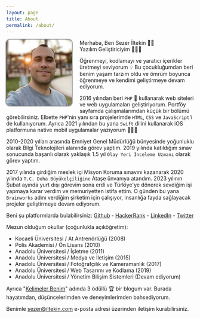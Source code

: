 ```yaml
---
layout: page
title: About
permalink: /about/
---
```


<style>

#about-container {
    min-height: 400px;
}

#about-container > .photo {
    float: left;
    margin: 0 20px 10px 0;
    max-width: 35%;
}

#about-container > .photo img {
    border-radius: 10px;
    box-shadow: 0 0 3px 1px #333;
}

</style>

<div id="about-container">
<div class="photo">
<img src="/assets/images/author.jpg" alt="author">
</div>
<div class="text">

<p>Merhaba, Ben Sezer İltekin 👋🏼<br/>
Yazılım Geliştiriciyim 👨🏻‍💻</p>
<p>Öğrenmeyi, kodlamayı ve yaratıcı içerikler üretmeyi seviyorum 💡 Bu çocukluğumdan beri benim yaşam tarzım oldu ve ömrüm boyunca öğrenmeye ve kendimi geliştirmeye devam ediyorum.</p>
<p>2016 yılından beri <code>PHP</code> 🐘 kullanarak web siteleri ve web uygulamaları geliştiriyorum. Portföy sayfamda çalışmalarımdan küçük bir bölümü görebilirsiniz. Elbette <code>PHP</code>'nin yanı sıra projelerimde <code>HTML</code>, <code>CSS</code> ve <code>JavaScript</code>'i de kullanıyorum. Ayrıca 2021 yılından bu yana <code>Swift</code> dilini kullanarak iOS platformuna native mobil uygulamalar yazıyorum 👨🏻‍💻</p>

<p>2010-2020 yılları arasında Emniyet Genel Müdürlüğü bünyesinde yoğunluklu olarak Bilgi Teknolojileri alanında görev yaptım. 2019 yılında katıldığım sınav sonucunda başarılı olarak yaklaşık 1.5 yıl <code>Olay Yeri İnceleme Uzmanı</code> olarak görev yaptım. </p>


<p>2017 yılında girdiğim meslek içi Misyon Koruma sınavını kazanarak 2020 yılında <code>T.C. Doha Büyükelçiliğine</code> Ataşe ünvanıya atandım. 2023 yılının Şubat ayında yurt dışı görevim sona erdi ve Türkiye'ye dönerek sevdiğim işi yapmaya karar verdim ve memuriyetten istifa ettim. O günden bu yana <code>Brainworks</code> adını verdiğim şirketim için çalışıyor, insanlığa fayda sağlayacak projeler geliştirmeye devam ediyorum. </p>

<p>Beni şu platformlarda bulabilirsiniz: 
<a target="_blank" href="https://github.com/iltekin">Github</a> - 
<a target="_blank" href="https://hackerrank.com/iltekin">HackerRank</a> - 
<a target="_blank" href="https://linkedin.com/in/iltekin">LinkedIn</a> - 
<a target="_blank" href="https://twitter.com/sezeriltekin">Twitter</a></p>
<p>Mezun olduğum okullar (çoğunlukla açıköğretim):</p>
<ul>
<li>Kocaeli Üniversitesi / At Antrenörlüğü (2008)</li>
<li>Polis Akademisi / Ön Lisans (2010)</li>
<li>Anadolu Üniversitesi / İşletme (2011)</li>
<li>Anadolu Üniversitesi / Medya ve İletişim (2015)</li>
<li>Anadolu Üniversitesi / Fotoğrafçılık ve Kameramanlık (2017)</li>
<li>Anadolu Üniversitesi / Web Tasarımı ve Kodlama (2019)</li>
<li>Anadolu Üniversitesi / Yönetim Bilişim Sistemleri (Devam ediyorum)</li>
</ul>
<p>Ayrıca "<a target="_blank" href="https://kelimelerbenim.com">Kelimeler Benim</a>" adında 3 ödüllü 🏆 bir blogum var. Burada hayatımdan, düşüncelerimden ve deneyimlerimden bahsediyorum.</p>
Benimle <a href="mailto:sezer@iltekin.com">sezer@iltekin.com</a> e-posta adresi üzerinden iletişim kurabilirsiniz.

</div>
</div>


